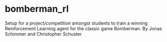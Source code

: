 # bomberman_rl
Setup for a project/competition amongst students to train a winning Reinforcement Learning agent for the classic game Bomberman.
By Jonas Schimmer and Christopher Schuster
